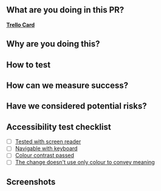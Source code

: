 <!-- all sections optional, delete any you don't need -->
## What are you doing in this PR?

<!--
This pr adds a widget to the doogle so that we can buy a sub from any page in one click
For detailed changes see the inline self-review comments.
-->

[**Trello Card**](https://trello.com)

## Why are you doing this?

<!--
Remember, PRs are documentation for future contributors.
-->

## How to test

<!-- Provide instructions to help others verify the change. This could take the form of "On PROD, do X and witness Y. On this branch, do X and witness Z. " -->

## How can we measure success?

<!-- Do you expect errors to decrease? Do you expect user journeys to be simplified? What can be used to prove this? A filtered view of logs or analytics, etc? -->

## Have we considered potential risks?

<!-- What are the potential risks and how can they be mitigated? Does an error require an alarm? Should user help, infosec, or legal be informed of this change? Is private information guarded? Do we need to add anything in the backlog? -->

## Accessibility test checklist

-  [ ] [Tested with screen reader](https://github.com/guardian/accessibility/blob/main/people-and-technology/03-visual.md#screen-reader)
-  [ ] [Navigable with keyboard](https://github.com/guardian/accessibility/blob/main/people-and-technology/02-physical.md#keyboard)
-  [ ] [Colour contrast passed](https://github.com/guardian/accessibility/blob/main/people-and-technology/03-visual.md#contrast)
-  [ ] [The change doesn't use only colour to convey meaning](https://github.com/guardian/accessibility/blob/main/people-and-technology/03-visual.md#use-of-colour)

## Screenshots
